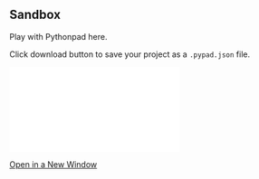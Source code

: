 ## Sandbox

Play with Pythonpad here. 

Click download button to save your project as a `.pypad.json` file.

<iframe src="/pad.html?p=sandbox" class="u-pad-frame" frameborder="0"></iframe>

<a class="button" href="/pad.html?p=sandbox" target="_blank">Open in a New Window</a>
